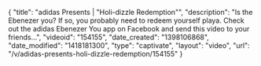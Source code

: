 {
    "title": "adidas Presents | \"Holi-dizzle Redemption\"",
    "description": "Is the Ebenezer you? If so, you probably need to redeem yourself playa. Check out the adidas Ebenezer You app on Facebook and send this video to your friends...",
    "videoid": "154155",
    "date_created": "1398106868",
    "date_modified": "1418181300",
    "type": "captivate",
    "layout": "video",
    "url": "\/v\/adidas-presents-holi-dizzle-redemption\/154155"
}